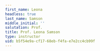 ```yaml
---
first_name: Leona
headless: true
last_name: Samson
middle_initial: ''
salutation: Prof.
title: Prof. Leona Samson
type: instructor
uid: b5f54e9a-cf17-68eb-f4fa-e7e2cc4cb99f
---
```

